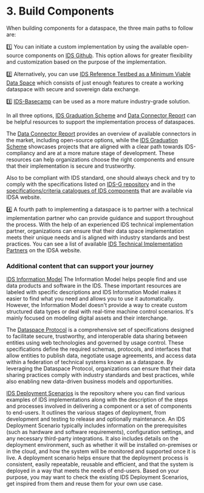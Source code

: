 # 3. Build Components
When building components for a dataspace, the three main paths to follow are:

:one: You can initiate a custom implementation by using the available open-source components on [IDS Github](https://github.com/International-Data-Spaces-Association/idsa/blob/main/overview_repositories.md). This option allows for greater flexibility and customization based on the purpose of the implementation.

:two: Alternatively, you can use [IDS Reference Testbed as a Minimum Viable Data Space](https://github.com/International-Data-Spaces-Association/IDS-testbed/blob/master/minimum-viable-data-space/MVDS.md) which consists of just enough features to create a working dataspace with secure and sovereign data exchange. 

:three: [IDS-Basecamp](https://github.com/International-Data-Spaces-Association/IDS-BaseCamp) can be used as a more mature industry-grade solution.

In all three options, [IDS Graduation Scheme](https://github.com/International-Data-Spaces-Association/idsa/blob/main/graduation_scheme/Projects.md) and [Data Connector Report](https://internationaldataspaces.org/data-connector-report/) can be helpful resources to support the implementation process of dataspaces. 

The [Data Connector Report](https://internationaldataspaces.org/data-connector-report/) provides an overview of available connectors in the market, including open-source options, while the [IDS Graduation Scheme](https://github.com/International-Data-Spaces-Association/idsa/blob/main/graduation_scheme/Projects.md) showcases projects that are aligned with a clear path towards IDS-compliancy and are at a more mature stage of development. These resources can help organizations choose the right components and ensure that their implementation is secure and trustworthy.

Also to be compliant with IDS standard, one should always check and try to comply with the specifications listed on [IDS-G repository](https://github.com/International-Data-Spaces-Association/IDS-G) and in the [specifications/criteria catalogues of IDS components](https://internationaldataspaces.org/publications/white-papers/) that are available via IDSA website.

4️⃣ A fourth path to implementing a dataspace is to partner with a technical implementation partner who can provide guidance and support throughout the process. With the help of an experienced IDS technical implementation partner, organizations can ensure that their data space implementation meets their unique needs and is aligned with industry standards and best practices. You can see a list of available [IDS Technical Implementation Partners](https://internationaldataspaces.org/adopt/implementation-partners/) on the IDSA website.


### Additional content that can support your journey
[IDS Information Model](https://github.com/International-Data-Spaces-Association/InformationModel)
The Information Model helps people find and use data products and software in the IDS. These important resources are labeled with specific descriptions and IDS Information Model makes it easier to find what you need and allows you to use it automatically. However, the Information Model doesn't provide a way to create custom structured data types or deal with real-time machine control scenarios. It's mainly focused on modeling digital assets and their interchange. 

The [Dataspace Protocol](https://github.com/International-Data-Spaces-Association/ids-specification) is a comprehensive set of specifications designed to facilitate secure, trustworthy, and interoperable data sharing between entities using web technologies and governed by usage control. These specifications define the required schemas, protocols, and interfaces that allow entities to publish data, negotiate usage agreements, and access data within a federation of technical systems known as a dataspace. By leveraging the Dataspace Protocol, organizations can ensure that their data sharing practices comply with industry standards and best practices, while also enabling new data-driven business models and opportunities.

[IDS Deployment Scenarios](https://github.com/International-Data-Spaces-Association/IDS-Deployment-Scenarios) is the repository where you can find various examples of IDS implementations along with the description of the steps and processes involved in delivering a component or a set of components to end-users. It outlines the various stages of deployment, from development and testing to release and optionally maintenance. An IDS Deployment Scenario typically includes information on the prerequisites (such as hardware and software requirements), configuration settings, and any necessary third-party integrations. It also includes details on the deployment environment, such as whether it will be installed on-premises or in the cloud, and how the system will be monitored and supported once it is live. A deployment scenario helps ensure that the deployment process is consistent, easily repeatable, reusable and efficient, and that the system is deployed in a way that meets the needs of end-users. Based on your purpose, you may want to check the existing IDS Deployment Scenarios, get inspired from them and reuse them for your own use case.
